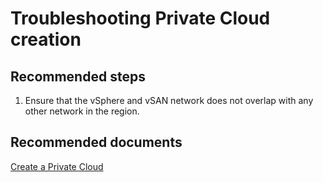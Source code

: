 # Troubleshooting Private Cloud creation 

## **Recommended steps**

1. Ensure that the vSphere and vSAN network does not overlap with any other network in the region.<br>


## **Recommended documents**

[Create a Private Cloud](https://docs.cloudsimple.com/csportal/resources/privatecloudcreate/)<br>